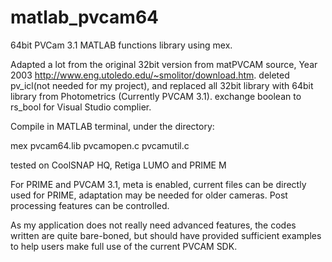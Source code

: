 # matlab_pvcam64

64bit PVCam 3.1 MATLAB functions library using mex.

Adapted a lot from the original 32bit version from matPVCAM source, Year 2003 http://www.eng.utoledo.edu/~smolitor/download.htm.
deleted pv_icl(not needed for my project), and replaced all 32bit library with 64bit library from Photometrics (Currently PVCAM 3.1).
exchange boolean to rs_bool for Visual Studio complier.

Compile in MATLAB terminal, under the directory:

mex pvcam64.lib pvcamopen.c pvcamutil.c

tested on CoolSNAP HQ, Retiga LUMO and PRIME M

For PRIME and PVCAM 3.1, meta is enabled, current files can be directly used for PRIME, adaptation may be needed for older cameras.
Post processing features can be controlled.

As my application does not really need advanced features, the codes written are quite bare-boned, 
but should have provided sufficient examples to help users make full use of the current PVCAM SDK.
